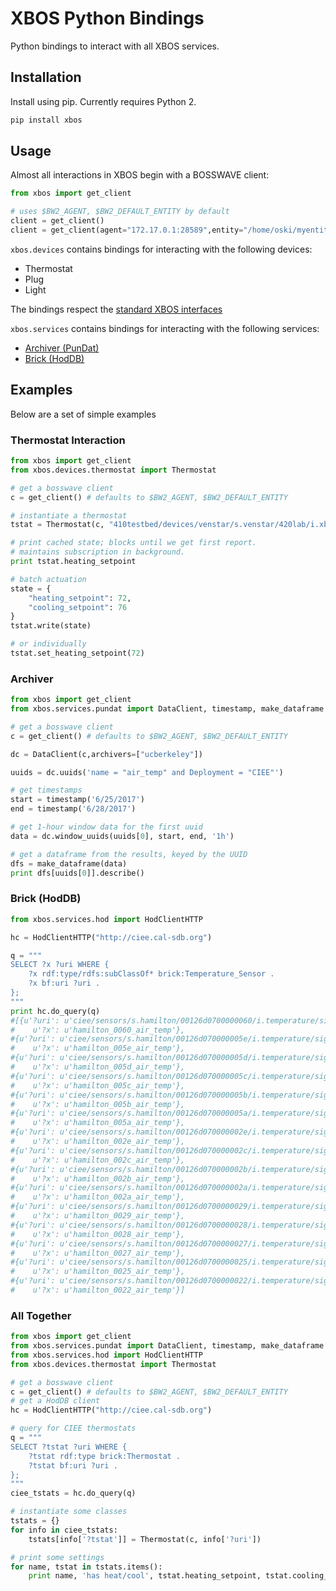 # XBOS Python Bindings

Python bindings to interact with all XBOS services.


## Installation

Install using pip. Currently requires Python 2.

```bash
pip install xbos
```

## Usage

Almost all interactions in XBOS begin with a BOSSWAVE client:

```python
from xbos import get_client

# uses $BW2_AGENT, $BW2_DEFAULT_ENTITY by default
client = get_client()
client = get_client(agent="172.17.0.1:28589",entity="/home/oski/myentity.ent")
```

`xbos.devices` contains bindings for interacting with the following devices:
* Thermostat
* Plug
* Light

The bindings respect the [standard XBOS interfaces](https://docs.xbos.io/driver_interfaces.html)

`xbos.services` contains bindings for interacting with the following services:
* [Archiver (PunDat)](https://github.com/gtfierro/PunDat/wiki)
* [Brick (HodDB)](http://hoddb.org/)

## Examples

Below are a set of simple examples

### Thermostat Interaction

```python
from xbos import get_client
from xbos.devices.thermostat import Thermostat

# get a bosswave client
c = get_client() # defaults to $BW2_AGENT, $BW2_DEFAULT_ENTITY

# instantiate a thermostat
tstat = Thermostat(c, "410testbed/devices/venstar/s.venstar/420lab/i.xbos.thermostat")

# print cached state; blocks until we get first report.
# maintains subscription in background.
print tstat.heating_setpoint

# batch actuation
state = {
    "heating_setpoint": 72,
    "cooling_setpoint": 76
}
tstat.write(state)

# or individually
tstat.set_heating_setpoint(72)
```

### Archiver

```python
from xbos import get_client
from xbos.services.pundat import DataClient, timestamp, make_dataframe

# get a bosswave client
c = get_client() # defaults to $BW2_AGENT, $BW2_DEFAULT_ENTITY

dc = DataClient(c,archivers=["ucberkeley"])

uuids = dc.uuids('name = "air_temp" and Deployment = "CIEE"')

# get timestamps
start = timestamp('6/25/2017')
end = timestamp('6/28/2017')

# get 1-hour window data for the first uuid
data = dc.window_uuids(uuids[0], start, end, '1h')

# get a dataframe from the results, keyed by the UUID
dfs = make_dataframe(data)
print dfs[uuids[0]].describe()
```

### Brick (HodDB)

```python
from xbos.services.hod import HodClientHTTP

hc = HodClientHTTP("http://ciee.cal-sdb.org")

q = """
SELECT ?x ?uri WHERE {
    ?x rdf:type/rdfs:subClassOf* brick:Temperature_Sensor .
    ?x bf:uri ?uri .
};
"""
print hc.do_query(q)
#[{u'?uri': u'ciee/sensors/s.hamilton/00126d0700000060/i.temperature/signal/operative',
#    u'?x': u'hamilton_0060_air_temp'},
#{u'?uri': u'ciee/sensors/s.hamilton/00126d070000005e/i.temperature/signal/operative',
#    u'?x': u'hamilton_005e_air_temp'},
#{u'?uri': u'ciee/sensors/s.hamilton/00126d070000005d/i.temperature/signal/operative',
#    u'?x': u'hamilton_005d_air_temp'},
#{u'?uri': u'ciee/sensors/s.hamilton/00126d070000005c/i.temperature/signal/operative',
#    u'?x': u'hamilton_005c_air_temp'},
#{u'?uri': u'ciee/sensors/s.hamilton/00126d070000005b/i.temperature/signal/operative',
#    u'?x': u'hamilton_005b_air_temp'},
#{u'?uri': u'ciee/sensors/s.hamilton/00126d070000005a/i.temperature/signal/operative',
#    u'?x': u'hamilton_005a_air_temp'},
#{u'?uri': u'ciee/sensors/s.hamilton/00126d070000002e/i.temperature/signal/operative',
#    u'?x': u'hamilton_002e_air_temp'},
#{u'?uri': u'ciee/sensors/s.hamilton/00126d070000002c/i.temperature/signal/operative',
#    u'?x': u'hamilton_002c_air_temp'},
#{u'?uri': u'ciee/sensors/s.hamilton/00126d070000002b/i.temperature/signal/operative',
#    u'?x': u'hamilton_002b_air_temp'},
#{u'?uri': u'ciee/sensors/s.hamilton/00126d070000002a/i.temperature/signal/operative',
#    u'?x': u'hamilton_002a_air_temp'},
#{u'?uri': u'ciee/sensors/s.hamilton/00126d0700000029/i.temperature/signal/operative',
#    u'?x': u'hamilton_0029_air_temp'},
#{u'?uri': u'ciee/sensors/s.hamilton/00126d0700000028/i.temperature/signal/operative',
#    u'?x': u'hamilton_0028_air_temp'},
#{u'?uri': u'ciee/sensors/s.hamilton/00126d0700000027/i.temperature/signal/operative',
#    u'?x': u'hamilton_0027_air_temp'},
#{u'?uri': u'ciee/sensors/s.hamilton/00126d0700000025/i.temperature/signal/operative',
#    u'?x': u'hamilton_0025_air_temp'},
#{u'?uri': u'ciee/sensors/s.hamilton/00126d0700000022/i.temperature/signal/operative',
#    u'?x': u'hamilton_0022_air_temp'}]
```

### All Together

```python
from xbos import get_client
from xbos.services.pundat import DataClient, timestamp, make_dataframe
from xbos.services.hod import HodClientHTTP
from xbos.devices.thermostat import Thermostat

# get a bosswave client
c = get_client() # defaults to $BW2_AGENT, $BW2_DEFAULT_ENTITY
# get a HodDB client
hc = HodClientHTTP("http://ciee.cal-sdb.org")

# query for CIEE thermostats
q = """
SELECT ?tstat ?uri WHERE {
    ?tstat rdf:type brick:Thermostat .
    ?tstat bf:uri ?uri .
};
"""
ciee_tstats = hc.do_query(q)

# instantiate some classes
tstats = {}
for info in ciee_tstats:
    tstats[info['?tstat']] = Thermostat(c, info['?uri'])

# print some settings
for name, tstat in tstats.items():
    print name, 'has heat/cool', tstat.heating_setpoint, tstat.cooling_setpoint
```

